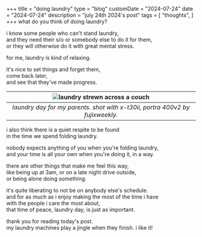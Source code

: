 +++
title = "doing laundry"
type = "blog"
customDate = "2024-07-24"
date = "2024-07-24"
description = "july 24th 2024's post"
tags = [
    "thoughts",
]
+++
what do you think of doing laundry?

i know some people who can't stand laundry,\
and they need their s/o or somebody else to do it for them,\
or they will otherwise do it with great mental stress.

for me, laundry is kind of relaxing.

it's nice to set things and forget them,\
come back later,\
and see that they've made progress.

| ![laundry strewn across a couch](/images/laundry.png) | 
|:--:| 
| *laundry day for my parents. shot with x-t30ii, portra 400v2 by fujixweekly.* |

i also think there is a quiet respite to be found\
in the time we spend folding laundry.

nobody expects anything of you when you're folding laundry,\
and your time is all your own when you're doing it, in a way.

there are other things that make me feel this way,\
like being up at 3am, or on a late night drive outside,\
or being alone doing something.

it's quite liberating to not be on anybody else's schedule.\
and for as much as i enjoy making the most of the time i have\
with the people i care the most about,\
that time of peace, laundry day, is just as important.

thank you for reading today's post.\
my laundry machines play a jingle when they finish. i like it!